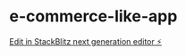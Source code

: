 # e-commerce-like-app

[Edit in StackBlitz next generation editor ⚡️](https://stackblitz.com/~/github.com/keento0809/e-commerce-like-app)
